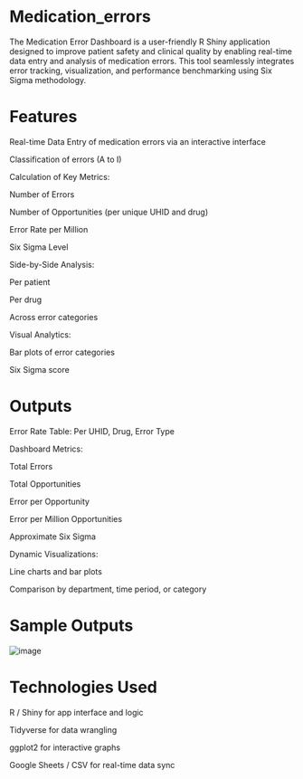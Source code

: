 # Medication_errors
The Medication Error Dashboard is a user-friendly R Shiny application designed to improve patient safety and clinical quality by enabling real-time data entry and analysis of medication errors. This tool seamlessly integrates error tracking, visualization, and performance benchmarking using Six Sigma methodology.

# Features
Real-time Data Entry of medication errors via an interactive interface

Classification of errors (A to I)

Calculation of Key Metrics:

Number of Errors

Number of Opportunities (per unique UHID and drug)

Error Rate per Million

Six Sigma Level

Side-by-Side Analysis:

Per patient

Per drug

Across error categories

Visual Analytics:

Bar plots of error categories

Six Sigma score 

# Outputs
Error Rate Table: Per UHID, Drug, Error Type

Dashboard Metrics:

Total Errors

Total Opportunities

Error per Opportunity

Error per Million Opportunities

Approximate Six Sigma

Dynamic Visualizations:

Line charts and bar plots

Comparison by department, time period, or category

# Sample Outputs
![image](https://github.com/user-attachments/assets/1d2b5898-a6f1-4a7b-8205-3241ff35c2fc)

# Technologies Used
R / Shiny for app interface and logic

Tidyverse for data wrangling

ggplot2 for interactive graphs

Google Sheets / CSV for real-time data sync
